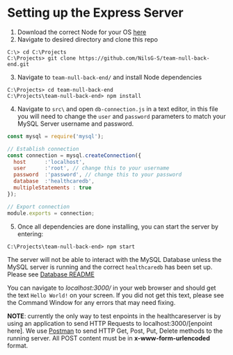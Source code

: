 # Setting up the Express Server

1. Download the correct Node for your OS [here](https://nodejs.org/en/)
2. Navigate to desired directory and clone this repo
  ```
  C:\> cd C:\Projects
  C:\Projects> git clone https://github.com/NilsG-S/team-null-back-end.git
  ```
3. Navigate to `team-null-back-end/` and install Node dependencies
  ```
  C:\Projects> cd team-null-back-end
  C:\Projects\team-null-back-end> npm install
  ```
4. Navigate to `src\` and open `db-connection.js` in a text editor, in this file you will need to change the
  `user` and `password` parameters to match your MySQL Server username and password.
  ```Javascript
  const mysql = require('mysql');

  // Establish connection
  const connection = mysql.createConnection({
    host      :'localhost',
    user      :'root', // change this to your username
    password  :'password', // change this to your password
    database  :'healthcaredb',
    multipleStatements : true
  });

  // Export connection
  module.exports = connection;
  ```
5. Once all dependencies are done installing, you can start the server by entering:
  ```
  C:\Projects\team-null-back-end> npm start
  ```
  The server will not be able to interact with the MySQL Database unless the MySQL server is running and 
  the correct `healthcaredb` has been set up. Please see [Database README](https://github.com/NilsG-S/team-null-back-end/blob/master/Utils/README.md)

You can navigate to _localhost:3000/_ in your web browser and should get the text `Hello World!` on your screen. If you did not
get this text, please see the Command Window for any errors that may need fixing. 

**NOTE**: currently the only way to test enpoints in the healthcareserver is by using an application to send HTTP Requests
to localhost:3000/[enpoint here]. We use [Postman](https://www.getpostman.com/) to send HTTP Get, Post, Put, Delete methods to the 
running server. All POST content must be in **x-www-form-urlencoded** format.
